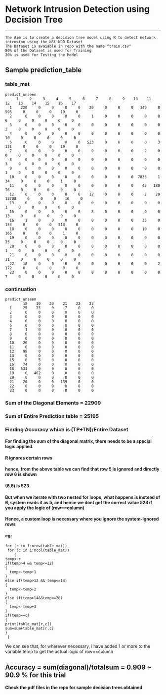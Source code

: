 # Network Intrusion Detection using Decision Tree
--------

    The Aim is to create a decision tree model using R to detect network intrusion using the NSL-KDD Dataset
    The Dataset is avaiable in repo with the name "train.csv"
    80% of the Dataset is used for Training
    20% is used for Testing the Model

## Sample prediction_table 
### table_mat
    predict_unseen
         1     2     3     4     5     6     7     8     9    10    11    12    13    14    15    16    17
      1    220     0     0     0     0    20     0     0     0   349     8   595     0     0     0    19     0
      2      0     0     0     0     0     1     0     0     0     0     0     6     0     0     0     0     0
      3      0     0     0     0     0     0     0     0     0     0     0     2     0     0     0     0     0
      4      0     0     0     0     0     0     0     0     0     0     0    10     0     0     0     0     0
      6      0     0     0     0     0   523     0     0     0     0     3   131     0     0     0    19     0
      7      0     0     0     0     0     0     0     0     0     2     0     0     0     0     0     0     0
      8      0     0     0     0     0     0     0     0     0     0     0     3     0     0     0     0     0
      9      0     0     0     0     0     0     0     0     0     0     0     1     0     0     0     0     0
      10     0     0     0     0     0     0     0     0     0  7833     1    34     0     0     0     1     0
      11     0     0     0     0     0     0     0     0     0    43   180    76     0     0     0     0     0
      12     8     0     0     0     0    12     0     0     0     2    20 12708     0     0     0    16     0
      13     0     0     0     0     0     0     0     0     0     0     0     1     0     0     0     0     0
      15     0     0     0     0     0     8     0     0     0     0     0    13     0     0     0     0     0
      16     1     0     0     0     0     0     0     0     0    35     0   153     0     0     0   313     0
      18     0     0     0     0     0     0     0     0     0    10     0   165     0     0     0     1     0
      19     0     0     0     0     0     0     0     0     0     0     0    25     0     0     0     0     0
      20     0     0     0     0     0     0     0     0     0     0     0     1     0     0     0     0     0
      21     0     0     0     0     0     0     0     0     0     0     0    11     0     0     0     0     0
      22    18     0     0     0     0     0     0     0     0     0     2   172     0     0     0     0     0
      23     0     0     0     0     0     0     0     0     0     0     0     7     0     0     0     0     0

### continuation
    predict_unseen
            18    19    20    21    22    23
      1     25    25     0     7     0     0
      2      0     0     0     0     0     0
      3      0     0     0     0     0     0
      4      0     0     0     0     0     0
      6      0     0     0     0     0     0
      7      1     0     0     0     0     0
      8      0     0     0     0     0     0
      9      0     0     0     0     0     0
      10    26     0     0     0     0     0
      11     0     0     0     0     0     0
      12    98     0     0     0     0     0
      13     0     0     0     0     0     0
      15     0     5     0     0     0     0
      16    74     0     0     0     0     0
      18   531     0     0     0     0     0
      19     0   462     0     0     0     0
      20     0     0     0     0     0     0
      21    20     0     0   139     0     0
      22     0     0     0     0     0     0
      23     0     0     0     0     0     0
  
  ### Sum of the Diagonal Elements = 22909
  ### Sum of Entire Prediction table = 25195
  ### Finding Accuracy which is (TP+TN)/Entire Dataset
  
  #### For finding the sum of the diagonal matrix, there needs to be a special logic applied.
  #### R ignores certain rows
  #### hence, from the above table we can find that row 5 is ignored and directly row 6 is shown
  #### (6,6) is 523
  #### But when we iterate with two nested for loops, what happens is instead of 6, system reads it as 5, and hence we dont get the correct value 523 if you apply the logic of (row==column)
  #### Hence, a custom loop is necessary where you ignore the system-ignored rows
  #### eg:
    for (r in 1:nrow(table_mat))   
     for (c in 1:ncol(table_mat)) 
        {
    temp<-r
    if(temp>4 && temp<=12)
    {
      temp<-temp+1
    }
    else if(temp>12 && temp<=14)
    {
      temp<-temp+2
    }
    else if(temp>14&&temp<=20)
    {
      temp<-temp+3
    }
    if(temp==c)
    {
    print(table_mat[r,c])
    sum=sum+table_mat[r,c]
    }
     }

We can see that, for wherever necessary, i have added 1 or more to the variable temp to get the actual logic of row==column

## Accuracy = sum(diagonal)/totalsum = 0.909 ~ 90.9 % for this trial

#### Check the pdf files in the repo for sample decision trees obtained
